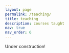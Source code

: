 ```yaml
---
layout: page
permalink: /teaching/
title: teaching
description: courses taught
nav: true
nav_order: 6
---
```


Under construction!
<!-- For now, this page is assumed to be a static description of your courses. You can convert it to a collection similar to `_projects/` so that you can have a dedicated page for each course.

Organize your courses by years, topics, or universities, however you like! -->
